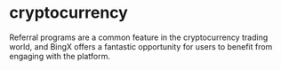 # cryptocurrency
Referral programs are a common feature in the cryptocurrency trading world, and BingX offers a fantastic opportunity for users to benefit from engaging with the platform.
